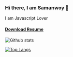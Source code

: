 ### Hi there, I am Samanwoy 👋

I am Javascript Lover
#### [Download Resume](https://drive.google.com/file/d/1sDs2G2lW3txrw5QsLxhjJ0xSHE5-ImWL/view?usp=sharing)

![Github stats](https://github-readme-stats.vercel.app/api?username=SamanwoySaha)

[![Top Langs](https://github-readme-stats.vercel.app/api/top-langs/?username=SamanwoySaha)](https://github.com/anuraghazra/github-readme-stats)

<!--
**SamanwoySaha/SamanwoySaha** is a ✨ _special_ ✨ repository because its `README.md` (this file) appears on your GitHub profile.

Here are some ideas to get you started:

- 🔭 I’m currently working on ...
- 🌱 I’m currently learning ...
- 👯 I’m looking to collaborate on ...
- 🤔 I’m looking for help with ...
- 💬 Ask me about ...
- 📫 How to reach me: ...
- 😄 Pronouns: ...
- ⚡ Fun fact: ...
-->
